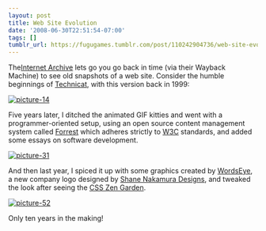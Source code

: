 ```yaml
---
layout: post
title: Web Site Evolution
date: '2008-06-30T22:51:54-07:00'
tags: []
tumblr_url: https://fugugames.tumblr.com/post/110242904736/web-site-evolution
---
```

The[Internet Archive](http://archive.org/) lets go you go back in time (via their Wayback Machine) to see old snapshots of a web site. Consider the humble beginnings of [Technicat](http://www.technicat.com/), with this version back in 1999:

[![](http://itshardtofondlepenguins.com/wp-content/uploads/2008/06/picture-14.png "picture-14")](http://itshardtofondlepenguins.com/wp-content/uploads/2008/06/picture-14.png)

Five years later, I ditched the animated GIF kitties and went with a programmer-oriented setup, using an open source content management system called [Forrest](http://forrest.apache.org/) which adheres strictly to [W3C](http://w3.org/) standards, and added some essays on software development.

[![](http://itshardtofondlepenguins.com/wp-content/uploads/2008/06/picture-31.png "picture-31")](http://itshardtofondlepenguins.com/wp-content/uploads/2008/06/picture-31.png)

And then last year, I spiced it up with some graphics created by [WordsEye](http://www.wordseye.com/), a new company logo designed by [Shane Nakamura Designs](http://www.shanenakamuradesigns.com/), and tweaked the look after seeing the [CSS Zen Garden](http://www.csszengarden.com/).

[![](http://itshardtofondlepenguins.com/wp-content/uploads/2008/06/picture-52.png "picture-52")](http://itshardtofondlepenguins.com/wp-content/uploads/2008/06/picture-52.png)

Only ten years in the making!

